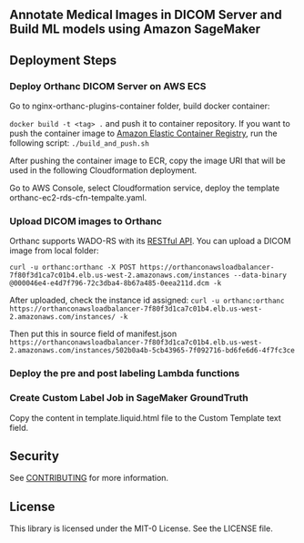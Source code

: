 ## Annotate Medical Images in DICOM Server and Build ML models using Amazon SageMaker

## Deployment Steps

### Deploy Orthanc DICOM Server on AWS ECS

Go to nginx-orthanc-plugins-container folder, build docker container: 

`docker build -t <tag> .` and push it to container repository. If you want to push the container image to [Amazon Elastic Container Registry](https://aws.amazon.com/ecr/), run the following script: `./build_and_push.sh`

After pushing the container image to ECR, copy the image URI that will be used in the following Cloudformation deployment.

Go to AWS Console, select Cloudformation service, deploy the template orthanc-ec2-rds-cfn-tempalte.yaml. 


### Upload DICOM images to Orthanc 

Orthanc supports WADO-RS with its [RESTful API](https://book.orthanc-server.com/users/rest.html). You can upload a DICOM image from local folder:

`curl -u orthanc:orthanc -X POST https://orthanconawsloadbalancer-7f80f3d1ca7c01b4.elb.us-west-2.amazonaws.com/instances --data-binary @000046e4-e4d7f796-72c3dba4-8b67a485-0eea211d.dcm -k`

After uploaded, check the instance id assigned:
`curl -u orthanc:orthanc https://orthanconawsloadbalancer-7f80f3d1ca7c01b4.elb.us-west-2.amazonaws.com/instances/ -k`

Then put this in source field of manifest.json
`https://orthanconawsloadbalancer-7f80f3d1ca7c01b4.elb.us-west-2.amazonaws.com/instances/502b0a4b-5cb43965-7f092716-bd6fe6d6-4f7fc3ce`

### Deploy the pre and post labeling Lambda functions


### Create Custom Label Job in SageMaker GroundTruth

Copy the content in template.liquid.html file to the Custom Template text field.


## Security

See [CONTRIBUTING](CONTRIBUTING.md#security-issue-notifications) for more information.

## License

This library is licensed under the MIT-0 License. See the LICENSE file.
